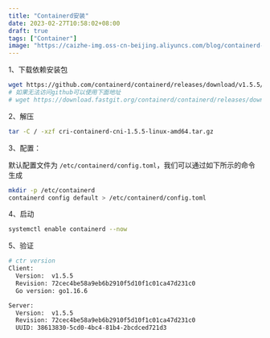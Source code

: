 ```yaml
---
title: "Containerd安装"
date: 2023-02-27T10:58:02+08:00
draft: true
tags: ["Container"]
image: "https://caizhe-img.oss-cn-beijing.aliyuncs.com/blog/containerd-horizontal-color.png"
---
```


1、下载依赖安装包

```bash
wget https://github.com/containerd/containerd/releases/download/v1.5.5/cri-containerd-cni-1.5.5-linux-amd64.tar.gz
# 如果无法访问github可以使用下面地址
# wget https://download.fastgit.org/containerd/containerd/releases/download/v1.5.5/cri-containerd-cni-1.5.5-linux-amd64.tar.gz
```

2、解压

```bash
tar -C / -xzf cri-containerd-cni-1.5.5-linux-amd64.tar.gz
```

3、配置：

默认配置文件为 `/etc/containerd/config.toml`，我们可以通过如下所示的命令生成

```bash
mkdir -p /etc/containerd
containerd config default > /etc/containerd/config.toml
```

4、启动

```bash
systemctl enable containerd --now
```

5、验证

```bash
# ctr version
Client:
  Version:  v1.5.5
  Revision: 72cec4be58a9eb6b2910f5d10f1c01ca47d231c0
  Go version: go1.16.6

Server:
  Version:  v1.5.5
  Revision: 72cec4be58a9eb6b2910f5d10f1c01ca47d231c0
  UUID: 38613830-5cd0-4bc4-81b4-2bcdced721d3
```
